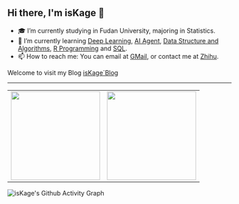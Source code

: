## Hi there, I'm **isKage** 👋

<!--
**isKage/isKage** is a ✨ _special_ ✨ repository because its `README.md` (this file) appears on your GitHub profile.

Here are some ideas to get you started:
-->

- 🎓 I’m currently studying in Fudan University, majoring in Statistics.
- 🚀 I’m currently learning [Deep Learning](https://github.com/isKage/pytorch-notes), [AI Agent](https://github.com/isKage/AIMGD), [Data Structure and Algorithms](https://github.com/isKage/dsa-notes), [R Programming](https://github.com/isKage/r-notes) and [SQL](https://github.com/isKage/sql-notes).
- 📫 How to reach me: You can email at [GMail](mailto:kageshu211@gmail.com), or contact me at [Zhihu](https://www.zhihu.com/people/iskage).

Welcome to visit my Blog [isKage`Blog](https://blog.iskage.online/)

---
<!--
- 👯 I’m looking to collaborate on ...
- 🤔 I’m looking for help with ...
- 💬 Ask me about ...
- 😄 Pronouns: ...
- ⚡ Fun fact: ...
-->



<table align="center">
  <tr>
    <td><img src="https://github-readme-stats.vercel.app/api?username=isKage&include_all_commits=true&count_private-true&custom_title=Anyayay'%20GitHub%20Stats&line_height=30&show_icons=true&hide_border=true" height="200"/></td>
    <td><img src="https://github-readme-stats.vercel.app/api/top-langs?username=isKage&layout=compact&langs_count=8&card_width=320&hide=javascript,go,css,html,tex,Roff,SCSS,Less,PHP" height="200"/></td>
  </tr>
</table>



![isKage's Github Activity Graph](https://github-readme-activity-graph.vercel.app/graph?username=isKage&theme=github-compact)

<!--
| GitHub Stats | Top Languages |
|-------------|--------------|
| ![GitHub stats](https://github-readme-stats-git-masterrstaa-rickstaa.vercel.app/api?username=isKage&show_icons=true) | ![Top Langs](https://github-readme-stats-git-masterrstaa-rickstaa.vercel.app/api/top-langs/?username=isKage&langs_count=3&hide=javascript,go,css,html,tex,Roff,SCSS,Less,PHP) |


---

<p align="left"> 
  <a href="https://www.python.org" target="_blank" rel="noreferrer"> 
    <img src="https://raw.githubusercontent.com/devicons/devicon/master/icons/python/python-original.svg" alt="python" width="40" height="40"/> 
  </a>
  <a href="https://pytorch.org/" target="_blank" rel="noreferrer"> 
    <img src="https://www.vectorlogo.zone/logos/pytorch/pytorch-icon.svg" alt="pytorch" width="40" height="40"/> 
  </a> 
  <a href="https://www.mysql.com/" target="_blank" rel="noreferrer">
    <img src="https://raw.githubusercontent.com/devicons/devicon/master/icons/mysql/mysql-original-wordmark.svg" alt="mysql" width="40" height="40"/> 
  </a> 
  <a href="https://www.djangoproject.com/" target="_blank" rel="noreferrer"> 
    <img src="https://cdn.worldvectorlogo.com/logos/django.svg" alt="django" width="40" height="40"/> 
  </a> 
  <a href="https://www.w3.org/html/" target="_blank" rel="noreferrer"> 
    <img src="https://raw.githubusercontent.com/devicons/devicon/master/icons/html5/html5-original-wordmark.svg" alt="html5" width="40" height="40"/> 
  </a> 
  <a href="https://git-scm.com/" target="_blank" rel="noreferrer"> 
  <img src="https://www.vectorlogo.zone/logos/git-scm/git-scm-icon.svg" alt="git" width="40" height="40"/> 
  </a> 
  <a href="https://www.linux.org/" target="_blank" rel="noreferrer"> 
    <img src="https://raw.githubusercontent.com/devicons/devicon/master/icons/linux/linux-original.svg" alt="linux" width="40" height="40"/> 
  </a> 
</p>
-->
